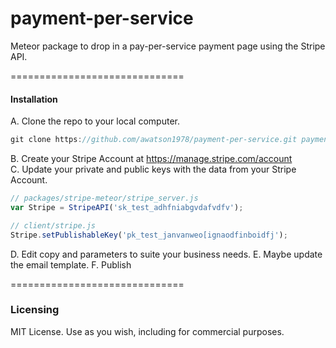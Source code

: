 payment-per-service
==============================

Meteor package to drop in a pay-per-service payment page using the Stripe API.

==============================
#### Installation

A.  Clone the repo to your local computer.

````js
git clone https://github.com/awatson1978/payment-per-service.git payment-subscription
````

B.  Create your Stripe Account at https://manage.stripe.com/account  
C.  Update your private and public keys with the data from your Stripe Account.

````js
// packages/stripe-meteor/stripe_server.js
var Stripe = StripeAPI('sk_test_adhfniabgvdafvdfv');

// client/stripe.js
Stripe.setPublishableKey('pk_test_janvanweo[ignaodfinboidfj');

````

D.  Edit copy and parameters to suite your business needs.
E.  Maybe update the email template.
F.  Publish

==============================
### Licensing

MIT License. Use as you wish, including for commercial purposes.
